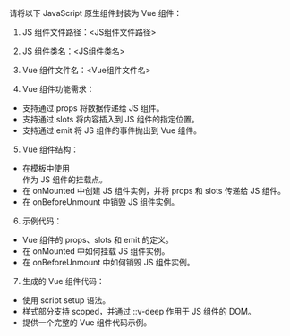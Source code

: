 请将以下 JavaScript 原生组件封装为 Vue 组件：

1. JS 组件文件路径：<JS组件文件路径>
2. JS 组件类名：<JS组件类名>
3. Vue 组件文件名：<Vue组件文件名>

4. Vue 组件功能需求：
- 支持通过 props 将数据传递给 JS 组件。
- 支持通过 slots 将内容插入到 JS 组件的指定位置。
- 支持通过 emit 将 JS 组件的事件抛出到 Vue 组件。

5. Vue 组件结构：
- 在模板中使用 <div ref="container"></div> 作为 JS 组件的挂载点。
- 在 onMounted 中创建 JS 组件实例，并将 props 和 slots 传递给 JS 组件。
- 在 onBeforeUnmount 中销毁 JS 组件实例。

6. 示例代码：
- Vue 组件的 props、slots 和 emit 的定义。
- 在 onMounted 中如何挂载 JS 组件实例。
- 在 onBeforeUnmount 中如何销毁 JS 组件实例。

7. 生成的 Vue 组件代码：
- 使用 script setup 语法。
- 样式部分支持 scoped，并通过 ::v-deep 作用于 JS 组件的 DOM。
- 提供一个完整的 Vue 组件代码示例。